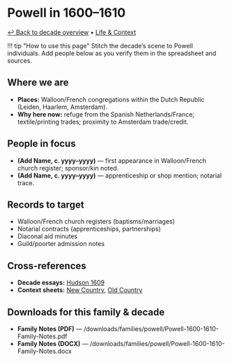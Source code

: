 # Powell in 1600–1610

[↩ Back to decade overview](../../decades/1600-1610/1600-1610.md) • [Life \& Context](../../decades/1600-1610/1600-1610-life.md)

!!! tip "How to use this page"
Stitch the decade’s scene to Powell individuals. Add people below as you verify them in the spreadsheet and sources.

## Where we are

* **Places:** Walloon/French congregations within the Dutch Republic (Leiden, Haarlem, Amsterdam).
* **Why here now:** refuge from the Spanish Netherlands/France; textile/printing trades; proximity to Amsterdam trade/credit.

## People in focus

* **(Add Name, c. yyyy–yyyy)** — first appearance in Walloon/French church register; sponsor/kin noted.
* **(Add Name, c. yyyy–yyyy)** — apprenticeship or shop mention; notarial trace.

## Records to target

* Walloon/French church registers (baptisms/marriages)
* Notarial contracts (apprenticeships, partnerships)
* Diaconal aid minutes
* Guild/poorter admission notes

## Cross-references

* **Decade essays:** [Hudson 1609](../../decades/1600-1610/1609-Hudson.md)
* **Context sheets:** [New Country](../../decades/1600-1610/1600-1610-NewCountry.md), [Old Country](../../decades/1600-1610/1600-1610-OldCountry.md)

## Downloads for this family \& decade

* **Family Notes (PDF)** — /downloads/families/powell/Powell-1600-1610-Family-Notes.pdf
* **Family Notes (DOCX)** — /downloads/families/powell/Powell-1600-1610-Family-Notes.docx

